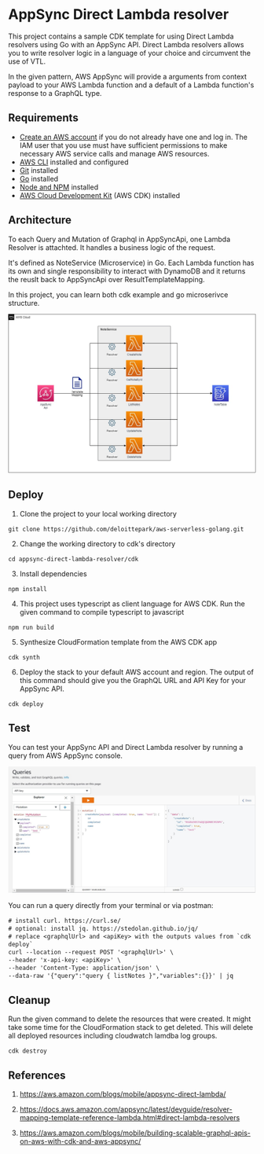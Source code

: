 # AppSync Direct Lambda resolver

This project contains a sample CDK template for using Direct Lambda resolvers using Go with an AppSync API. Direct Lambda resolvers allows you to write resolver logic in a language of your choice and circumvent the use of VTL.

In the given pattern, AWS AppSync will provide a arguments from context payload to your AWS Lambda function and a default of a Lambda function's response to a GraphQL type.

## Requirements

* [Create an AWS account](https://portal.aws.amazon.com/gp/aws/developer/registration/index.html) if you do not already have one and log in. The IAM user that you use must have sufficient permissions to make necessary AWS service calls and manage AWS resources.
* [AWS CLI](https://docs.aws.amazon.com/cli/latest/userguide/install-cliv2.html) installed and configured
* [Git](https://git-scm.com/book/en/v2/Getting-Started-Installing-Git) installed
* [Go](https://go.dev/doc/install) installed
* [Node and NPM](https://nodejs.org/en/download/) installed
* [AWS Cloud Development Kit](https://docs.aws.amazon.com/cdk/latest/guide/cli.html) (AWS CDK) installed

## Architecture
To each Query and Mutation of Graphql in AppSyncApi, one Lambda Resolver is attachted. It handles a business logic of the request.

It's defined as NoteService (Microservice) in Go. Each Lambda function has its own and single responsibility to interact with DynamoDB and it returns the reuslt back to AppSyncApi over ResultTemplateMapping. 

In this project, you can learn both cdk example and go microserivce structure. 

![](./docs/arch.jpg)


## Deploy

1. Clone the project to your local working directory
```
git clone https://github.com/deloittepark/aws-serverless-golang.git
```

2. Change the working directory to cdk's directory
```
cd appsync-direct-lambda-resolver/cdk
```

3. Install dependencies
```
npm install
```

4. This project uses typescript as client language for AWS CDK. Run the given command to compile typescript to javascript
```
npm run build
```

5. Synthesize CloudFormation template from the AWS CDK app
```
cdk synth
```

6. Deploy the stack to your default AWS account and region. The output of this command should give you the GraphQL URL and API Key for your AppSync API.
```
cdk deploy
```
## Test

You can test your AppSync API and Direct Lambda resolver by running a query from AWS AppSync console.

![](./docs/test_mutation.jpg)

You can run a query directly from your terminal or via postman:

```
# install curl. https://curl.se/
# optional: install jq. https://stedolan.github.io/jq/
# replace <graphqlUrl> and <apiKey> with the outputs values from `cdk deploy`
curl --location --request POST '<graphqlUrl>' \
--header 'x-api-key: <apiKey>' \
--header 'Content-Type: application/json' \
--data-raw '{"query":"query { listNotes }","variables":{}}' | jq
```

## Cleanup

Run the given command to delete the resources that were created. It might take some time for the CloudFormation stack to get deleted. This will delete all deployed resources including cloudwatch lamdba log groups.
```
cdk destroy
```

## References

1. https://aws.amazon.com/blogs/mobile/appsync-direct-lambda/

2. https://docs.aws.amazon.com/appsync/latest/devguide/resolver-mapping-template-reference-lambda.html#direct-lambda-resolvers

3. https://aws.amazon.com/blogs/mobile/building-scalable-graphql-apis-on-aws-with-cdk-and-aws-appsync/
